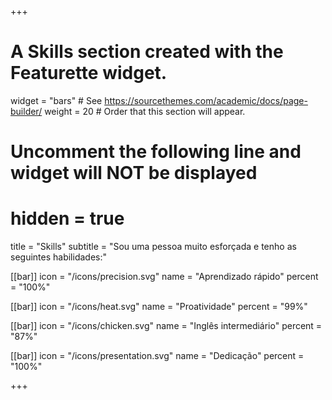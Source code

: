 +++
# A Skills section created with the Featurette widget.
widget = "bars"  # See https://sourcethemes.com/academic/docs/page-builder/
weight = 20  # Order that this section will appear.

# Uncomment the following line and widget will NOT be displayed
# hidden = true

title = "Skills"
subtitle = "Sou uma pessoa muito esforçada e tenho as seguintes habilidades:"

[[bar]]
	icon = "/icons/precision.svg"
	name = "Aprendizado rápido"
	percent = "100%"

[[bar]]
	icon = "/icons/heat.svg"
	name = "Proatividade"
	percent = "99%"


[[bar]]
	icon = "/icons/chicken.svg"
	name = "Inglês intermediário"
	percent = "87%"


[[bar]]
	icon = "/icons/presentation.svg"
	name = "Dedicação"
	percent = "100%"

+++
